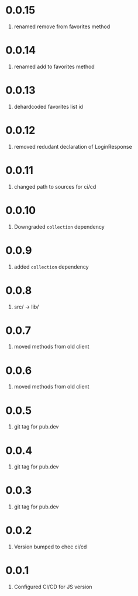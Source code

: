 # 0.0.15
1. renamed remove from favorites method

# 0.0.14
1. renamed add to favorites method

# 0.0.13
1. dehardcoded favorites list id

# 0.0.12
1. removed redudant declaration of LoginResponse

# 0.0.11
1. changed path to sources for ci/cd
 
# 0.0.10
1. Downgraded `collection` dependency

# 0.0.9
1. added `collection` dependency

# 0.0.8
1. src/ -> lib/

# 0.0.7
1. moved methods from old client

# 0.0.6
1. moved methods from old client

# 0.0.5
1. git tag for pub.dev

# 0.0.4
1. git tag for pub.dev

# 0.0.3
1. git tag for pub.dev

# 0.0.2
1. Version bumped to chec ci/cd

# 0.0.1
1. Configured CI/CD for JS version